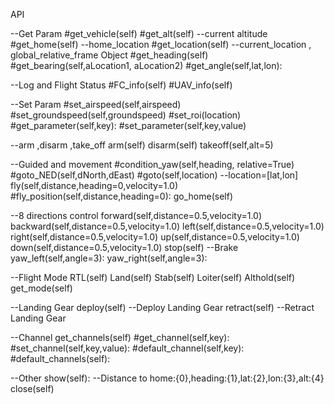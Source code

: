 API

--Get Param
#get_vehicle(self) 
#get_alt(self)            --current altitude
#get_home(self)       --home_location
#get_location(self)    --current_location , global_relative_frame Object
#get_heading(self) 
#get_bearing(self,aLocation1, aLocation2)
#get_angle(self,lat,lon):

--Log and Flight Status
#FC_info(self)
#UAV_info(self)

--Set Param
#set_airspeed(self,airspeed)
#set_groundspeed(self,groundspeed)
#set_roi(location)
#get_parameter(self,key):
#set_parameter(self,key,value)

--arm ,disarm ,take_off
arm(self)
disarm(self)
takeoff(self,alt=5)

--Guided and movement
#condition_yaw(self,heading, relative=True)
#goto_NED(self,dNorth,dEast)
#goto(self,location)    --location=[lat,lon]
fly(self,distance,heading=0,velocity=1.0)
#fly_position(self,distance,heading=0):
go_home(self)

--8 directions control
forward(self,distance=0.5,velocity=1.0)
backward(self,distance=0.5,velocity=1.0)
left(self,distance=0.5,velocity=1.0)
right(self,distance=0.5,velocity=1.0)
up(self,distance=0.5,velocity=1.0)
down(self,distance=0.5,velocity=1.0)
stop(self)    --Brake
yaw_left(self,angle=3):
yaw_right(self,angle=3):

--Flight Mode
RTL(self)
Land(self)
Stab(self)
Loiter(self)
Althold(self)
get_mode(self)

--Landing Gear
deploy(self)    --Deploy Landing Gear
retract(self)     --Retract Landing Gear

--Channel
get_channels(self)
#get_channel(self,key):
#set_channel(self,key,value):
#default_channel(self,key):
#default_channels(self):

--Other
show(self):   --Distance to home:{0},heading:{1},lat:{2},lon:{3},alt:{4}
close(self)
